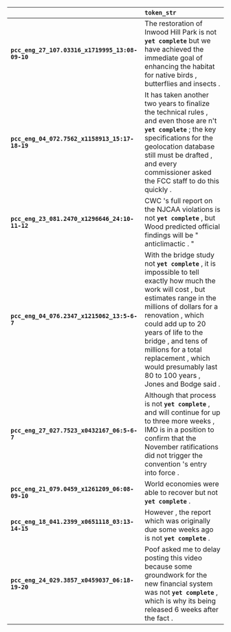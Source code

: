 |                                                 | `token_str`                                                                                                                                                                                                                                                                                                                                                |
|:------------------------------------------------|:-----------------------------------------------------------------------------------------------------------------------------------------------------------------------------------------------------------------------------------------------------------------------------------------------------------------------------------------------------------|
| **`pcc_eng_27_107.03316_x1719995_13:08-09-10`** | The restoration of Inwood Hill Park is not __`yet complete`__ but we have achieved the immediate goal of enhancing the habitat for native birds , butterflies and insects .                                                                                                                                                                                |
| **`pcc_eng_04_072.7562_x1158913_15:17-18-19`**  | It has taken another two years to finalize the technical rules , and even those are n't __`yet complete`__ ; the key specifications for the geolocation database still must be drafted , and every commissioner asked the FCC staff to do this quickly .                                                                                                   |
| **`pcc_eng_23_081.2470_x1296646_24:10-11-12`**  | CWC 's full report on the NJCAA violations is not __`yet complete`__ , but Wood predicted official findings will be " anticlimactic . "                                                                                                                                                                                                                    |
| **`pcc_eng_04_076.2347_x1215062_13:5-6-7`**     | With the bridge study not __`yet complete`__ , it is impossible to tell exactly how much the work will cost , but estimates range in the millions of dollars for a renovation , which could add up to 20 years of life to the bridge , and tens of millions for a total replacement , which would presumably last 80 to 100 years , Jones and Bodge said . |
| **`pcc_eng_27_027.7523_x0432167_06:5-6-7`**     | Although that process is not __`yet complete`__ , and will continue for up to three more weeks , IMO is in a position to confirm that the November ratifications did not trigger the convention 's entry into force .                                                                                                                                      |
| **`pcc_eng_21_079.0459_x1261209_06:08-09-10`**  | World economies were able to recover but not __`yet complete`__ .                                                                                                                                                                                                                                                                                          |
| **`pcc_eng_18_041.2399_x0651118_03:13-14-15`**  | However , the report which was originally due some weeks ago is not __`yet complete`__ .                                                                                                                                                                                                                                                                   |
| **`pcc_eng_24_029.3857_x0459037_06:18-19-20`**  | Poof asked me to delay posting this video because some groundwork for the new financial system was not __`yet complete`__ , which is why its being released 6 weeks after the fact .                                                                                                                                                                       |